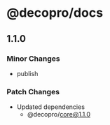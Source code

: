 # @decopro/docs

## 1.1.0

### Minor Changes

- publish

### Patch Changes

- Updated dependencies
    - @decopro/core@1.1.0
